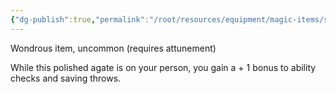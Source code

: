 ```yaml
---
{"dg-publish":true,"permalink":"/root/resources/equipment/magic-items/stone-of-good-luck-luck-stone/"}
---
```



Wondrous item, uncommon (requires attunement)

While this polished agate is on your person, you gain a + 1 bonus to ability checks and saving throws.